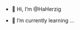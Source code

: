 - 👋 Hi, I’m @HaHerzig

- 🌱 I’m currently learning ...


<!---
HaHerzig/HaHerzig is a ✨ special ✨ repository because its `README.md` (this file) appears on your GitHub profile.
You can click the Preview link to take a look at your changes.
--->
